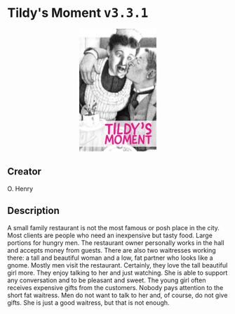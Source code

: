 
# Tildy's Moment <kbd>v3.3.1</kbd>

<center>
  <img src="./cover-1024.jpg"/>
</center>

## Creator
O. Henry

## Description
A small family restaurant is not the most famous or posh place in the city. Most clients are people who need an inexpensive but tasty food. Large portions for hungry men. The restaurant owner personally works in the hall and accepts money from guests. There are also two waitresses working there: a tall and beautiful woman and a low, fat partner who looks like a gnome. Mostly men visit the restaurant. Certainly, they love the tall beautiful girl more. They enjoy talking to her and just watching. She is able to support any conversation and to be pleasant and sweet. The young girl often receives expensive gifts from the customers. Nobody pays attention to the short fat waitress. Men do not want to talk to her and, of course, do not give gifts. She is just a good waitress, but that is not enough.
